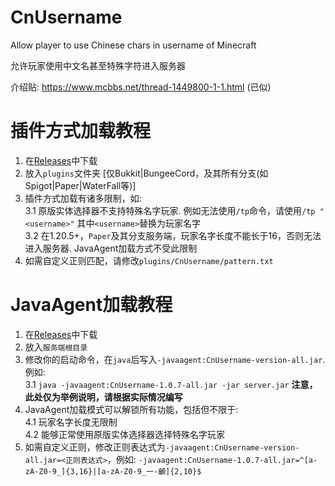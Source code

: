 # CnUsername

Allow player to use Chinese chars in username of Minecraft

允许玩家使用中文名甚至特殊字符进入服务器

介绍贴: https://www.mcbbs.net/thread-1449800-1-1.html (已似)

# 插件方式加载教程
1. 在[Releases](https://github.com/0XPYEX0/CnUsername/releases)中下载<br>
2. 放入`plugins`文件夹 [仅Bukkit|BungeeCord，及其所有分支(如Spigot|Paper|WaterFall等)]<br>
3. 插件方式加载有诸多限制，如:
<br>    3.1 原版实体选择器不支持特殊名字玩家. 例如无法使用`/tp`命令，请使用`/tp "<username>"`  其中`<username>`替换为玩家名字
<br>    3.2 在1.20.5+，`Paper`及其分支服务端，玩家名字长度不能长于16，否则无法进入服务器. JavaAgent加载方式不受此限制<br>
4. 如需自定义正则匹配，请修改`plugins/CnUsername/pattern.txt`

# JavaAgent加载教程
1. 在[Releases](https://github.com/0XPYEX0/CnUsername/releases)中下载
2. 放入`服务端根目录`
3. 修改你的启动命令，在`java`后写入`-javaagent:CnUsername-version-all.jar`. 例如:
<br>    3.1 `java -javaagent:CnUsername-1.0.7-all.jar -jar server.jar` **注意，此处仅为举例说明，请根据实际情况编写**
4. JavaAgent加载模式可以解锁所有功能，包括但不限于:
<br>    4.1 玩家名字长度无限制
<br>    4.2 能够正常使用原版实体选择器选择特殊名字玩家
5. 如需自定义正则，修改正则表达式为`-javaagent:CnUsername-version-all.jar=<正则表达式>`，例如:
`-javaagent:CnUsername-1.0.7-all.jar=^[a-zA-Z0-9_]{3,16}|[a-zA-Z0-9_一-龥]{2,10}$`